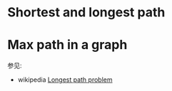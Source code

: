# Shortest and longest path 



# Max path in a graph

参见: 

- wikipedia [Longest path problem](https://en.wikipedia.org/wiki/Longest_path_problem)